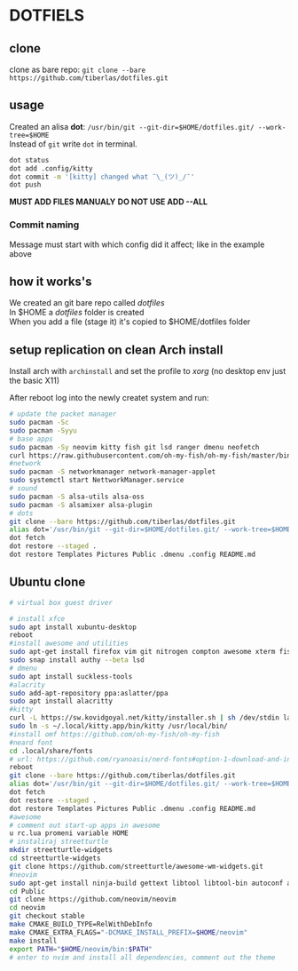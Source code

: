 # DOTFIELS

## clone

clone as bare repo: `git clone --bare https://github.com/tiberlas/dotfiles.git`

## usage

Created an alisa **dot**: `/usr/bin/git --git-dir=$HOME/dotfiles.git/ --work-tree=$HOME`  
Instead of `git` write `dot` in terminal.

```bash
dot status
dot add .config/kitty
dot commit -m '[kitty] changed what ¯\_(ツ)_/¯'
dot push
```

**MUST ADD FILES MANUALY**
**DO NOT USE ADD --ALL**

### Commit naming

Message must start with which config did it affect; like in the example above

## how it works's

We created an git bare repo called *dotfiles*  
In $HOME a *dotfiles* folder is created  
When you add a file (stage it) it's copied to $HOME/dotfiles folder  

## setup replication on clean Arch install

Install arch with `archinstall` and set the profile to *xorg* (no desktop env just the basic X11)  

After reboot log into the newly createt system and run:  
```bash
# update the packet manager
sudo pacman -Sc
sudo pacman -Syyu
# base apps
sudo pacman -Sy neovim kitty fish git lsd ranger dmenu neofetch
curl https://raw.githubusercontent.com/oh-my-fish/oh-my-fish/master/bin/install | fish
#network
sudo pacman -S networkmanager network-manager-applet
sudo systemctl start NettworkManager.service
# sound
sudo pacman -S alsa-utils alsa-oss
sudo pacman -S alsamixer alsa-plugin
# dots
git clone --bare https://github.com/tiberlas/dotfiles.git
alias dot='/usr/bin/git --git-dir=$HOME/dotfiles.git/ --work-tree=$HOME'
dot fetch
dot restore --staged .
dot restore Templates Pictures Public .dmenu .config README.md
```

## Ubuntu clone

```bash
# virtual box guest driver

# install xfce
sudo apt install xubuntu-desktop
reboot
#install awesome and utilities
sudo apt-get install firefox vim git nitrogen compton awesome xterm fish neofetch pnmixer flameshot i3lock-fancy ranger
sudo snap install authy --beta lsd
# dmenu
sudo apt install suckless-tools
#alacrity
sudo add-apt-repository ppa:aslatter/ppa
sudo apt install alacritty
#kitty
curl -L https://sw.kovidgoyal.net/kitty/installer.sh | sh /dev/stdin launch=n
sudo ln -s ~/.local/kitty.app/bin/kitty /usr/local/bin/
#install omf https://github.com/oh-my-fish/oh-my-fish
#neard font
cd .local/share/fonts
# url: https://github.com/ryanoasis/nerd-fonts#option-1-download-and-install-manually
reboot
git clone --bare https://github.com/tiberlas/dotfiles.git
alias dot='/usr/bin/git --git-dir=$HOME/dotfiles.git/ --work-tree=$HOME'
dot fetch
dot restore --staged .
dot restore Templates Pictures Public .dmenu .config README.md
#awesome
# comment out start-up apps in awesome
u rc.lua promeni variable HOME
# instaliraj streetturtle
mkdir streetturtle-widgets
cd streetturtle-widgets
git clone https://github.com/streetturtle/awesome-wm-widgets.git
#neovim
sudo apt-get install ninja-build gettext libtool libtool-bin autoconf automake cmake g++ pkg-config unzip curl doxygen
cd Public
git clone https://github.com/neovim/neovim
cd neovim
git checkout stable
make CMAKE_BUILD_TYPE=RelWithDebInfo
make CMAKE_EXTRA_FLAGS="-DCMAKE_INSTALL_PREFIX=$HOME/neovim"
make install
export PATH="$HOME/neovim/bin:$PATH"
# enter to nvim and install all dependencies, comment out the theme
```


